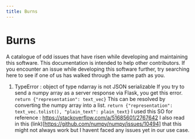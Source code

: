 ```yaml
---
title: Burns
---
```


# Burns

A catalogue of odd issues that have risen while developing and maintaining this software.
This documentation is intended to help other contributors. If you encounter an issue while
developing this software further, try searching here to see if one of us has walked through the same path as you.

1. TypeError : object of type ndarray is not JSON serializable
   If you try to send a numpy array as a server response via Flask, you get this error.
   `return {"representation": text_vec}`
   This can be resolved by converting the numpy array into a list.
   `return {"representation": text_vec.tolist(), "plain_text": plain_text}`
   I used this SO for reference : https://stackoverflow.com/a/51685601/2767642
   I also read in this (link)[https://github.com/numpy/numpy/issues/10494] that this might not always work but I havent faced any issues yet in our use case.
